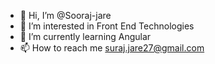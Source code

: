 - 👋 Hi, I’m @Sooraj-jare
- 👀 I’m interested in Front End Technologies
- 🌱 I’m currently learning Angular
- 📫 How to reach me suraj.jare27@gmail.com

<!---
Sooraj-jare/Sooraj-jare is a ✨ special ✨ repository because its `README.md` (this file) appears on your GitHub profile.
You can click the Preview link to take a look at your changes.
--->
